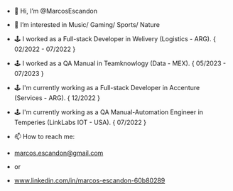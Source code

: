 - 👋 Hi, I’m @MarcosEscandon
- 👀 I’m interested in Music/ Gaming/ Sports/ Nature

- 🕹  I worked as a Full-stack Developer in Welivery (Logistics - ARG). { 02/2022 - 07/2022 }
- 🕹  I worked as a QA Manual in Teamknowlogy (Data - MEX). { 05/2023 - 07/2023 }
- 🕹  I'm currently working as a Full-stack Developer in Accenture (Services - ARG). { 12/2022 }
- 🕹  I'm currently working as a QA Manual-Automation Engineer in Temperies (LinkLabs IOT - USA).  { 07/2022 }

- 📫 How to reach me:
- marcos.escandon@gmail.com 
- or
- www.linkedin.com/in/marcos-escandon-60b80289

<!---
MarcosEscandon/MarcosEscandon is a ✨ special ✨ repository because its `README.md` (this file) appears on your GitHub profile.
You can click the Preview link to take a look at your changes.
--->
